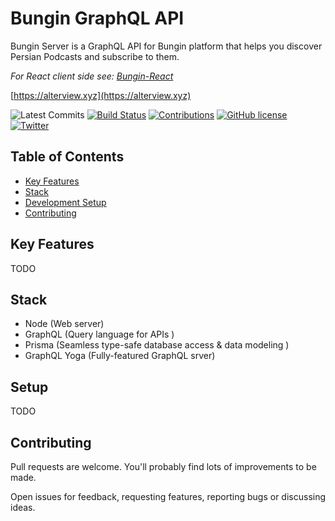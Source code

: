 # Bungin GraphQL API
Bungin Server is a GraphQL API for Bungin platform that helps you discover Persian Podcasts and subscribe to them.

*For React client side see: [Bungin-React](https://github.com/alterviewxyz/bungin-react)*

[https://alterview.xyz](https://alterview.xyz)

![Latest Commits](https://img.shields.io/github/last-commit/alterviewxyz/bungin-server.svg)
[![Build Status](https://api.travis-ci.com/alterviewxyz/bungin-server.svg?branch=master)](https://travis-ci.com/alterviewxyz/bungin-server)
[![Contributions](https://img.shields.io/badge/contributions-welcome-brightgreen.svg)](https://github.com/alterviewxyz/bungin-server/#contributing)
[![GitHub license](https://img.shields.io/github/license/alterviewxyz/bungin-server.svg)](https://github.com/alterviewxyz/bungin-server/blob/develop/LICENSE)
[![Twitter](https://img.shields.io/twitter/follow/alterviewxyz.svg?label=Follow&style=social?style=plastic)](https://twitter.com/alterviewxyz)

## Table of Contents
* [Key Features](#key-features)
* [Stack](#stack)
* [Development Setup](#setup)
* [Contributing](#contributing)

## Key Features
TODO

## Stack
* Node (Web server)
* GraphQL (Query language for APIs )
* Prisma (Seamless type-safe database access & data modeling )
* GraphQL Yoga (Fully-featured GraphQL srver)

## Setup
TODO

## Contributing
Pull requests are welcome. You'll probably find lots of improvements to be made.

Open issues for feedback, requesting features, reporting bugs or discussing ideas.
